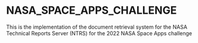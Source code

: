 # NASA_SPACE_APPS_CHALLENGE
 This is the implementation of the document retrieval system for the NASA Technical Reports Server (NTRS) for the 2022 NASA Space Apps challenge
